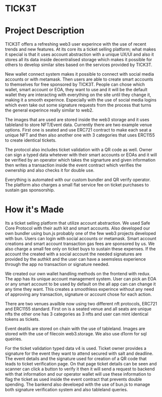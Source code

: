 # TICK3T

# Project Description
TICK3T offers a refreshing web3 user experince with the use of recent trends and new features. At its core its a ticket selling platform; what makes it special is that it uses account abstraction with a unique UX/UI and also it stores all its data inside decentralised storage which makes it possible for others to develop similar sites based on the services provided by TICK3T.

New wallet connect system makes it possible to connect with social media accounts or with metamask. Then users are able to create smart accounts to themselves for free sponsored by TICK3T. People can chose which wallet, smart account or EOA, they want to use and it will be the default wallet they are interacting with everything on the site until they change it, making it a smooth experince. Especially with the use of social media logins which even take out some signature requests from the process that turns the general experince really similar to web2.

The images that are used are stored inside the web3 storage and it uses tableland to store NFT/Event data. Currently there are two example venue options. First one is seated and use ERC721 contract to make each seat a unique NFT and then also another one with 3 categories that uses ERC1155 to create identical tickets.

The protocol also includes ticket validation with a QR code as well. Owner can sign a typed data whetever with their smart accounts or EOAs and it will be verified by an operator which takes the signarture and given information then writes a transaction inside the event contract which verifies the ownership and also checks it for double use.

Everything is automated with our custom bundler and QR verify operator. The platform also charges a small flat service fee on ticket purchases to sustain gas sponsorship.

# How it's Made
Its a ticket selling platform that utilize account abstraction. We used Safe Core Protocol with their auth kit and smart accounts. Also developed our own bundler using bun.js probably one of the few web3 projects developed with bun. Users can login with social accounts or metamask. Smart account creations and smart account transaction gas fees are sponsored by us. We also charge a small fee only on ticket buys to sustain these expenses. If the account the created with a social account the needed signatures are provided by the authkit and the user can have a seemsless experience through the app no transaction or signature needed.

We created our own wallet handling methods on the frontend with redux. The app has its unique account management system. User can pick an EOA or any smart account to be used by default on the all app can can change it any time they want. This creates a smoothless experince without any need of approving any transaction, signature or account chose for each action.

There are two venues availble now using two different nft protocols, ERC721 and ERC1155 standard. First on is a seated venue and all seats are unique nfts the other one has 3 categories as 3 nfts and user can mint identical tokens as tickets.

Event deatils are stored on chain with the use of tableland. Images are stored with the use of filecoin web3.storage. We also use d1orm for sql queiries.

For the ticket validation typed data v4 is used. Ticket owner provides a signature for the event they want to attend secured with salt and deadline. The event details and the signature used for creation of a QR code that leads to ticket verification page. On that page ticket details can be seen and scanner can click a button to verify it then it will send a request to backend with that information and our operator wallet will use these information to flag the ticket as used inside the event contract that prevents double spending. The bankend also develoepd with the use of bun.js to manage both signature verification system and also tableland queries.
